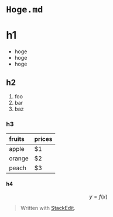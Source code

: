 `Hoge.md`
===

# h1

- hoge
- hoge
- hoge

## h2

1. foo
2. bar
3. baz

### h3

| fruits | prices |
| :----- | :----- |
| apple  | $1     |
| orange | $2     |
| peach  | $3     |

#### h4

$$
y=f(x)
$$

> Written with [StackEdit](https://stackedit.io/).
<!--stackedit_data:
eyJoaXN0b3J5IjpbLTE2MzA0MzQ2NCwtNjkzNjUxNDIzXX0=
-->